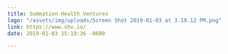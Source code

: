 ```yaml
---
title: Summation Health Ventures
logo: "/assets/img/uploads/Screen Shot 2019-01-03 at 3.19.12 PM.png"
link: https://www.shv.io/
date: 2019-01-03 15:19:36 -0600

---
```

